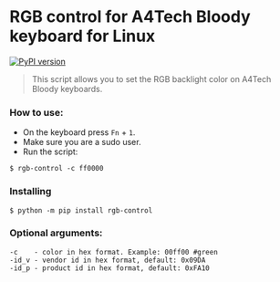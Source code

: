 # RGB control for A4Tech Bloody keyboard for Linux

[![PyPI version](https://badge.fury.io/py/rgb-control.svg)](https://badge.fury.io/py/rgb-control)

> This script allows you to set the RGB backlight color on A4Tech Bloody keyboards.

### How to use:

- On the keyboard press `Fn` + `1`.
- Make sure you are a sudo user.
- Run the script:
```console
$ rgb-control -c ff0000
```

### Installing
```console
$ python -m pip install rgb-control
```

### Optional arguments:
``` console
-c    - color in hex format. Example: 00ff00 #green
-id_v - vendor id in hex format, default: 0x09DA  
-id_p - product id in hex format, default: 0xFA10  
```

